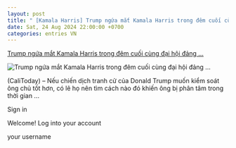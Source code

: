 ```yaml
---
layout: post
title: " [Kamala Harris] Trump ngứa mắt Kamala Harris trong đêm cuối cùng đại hội đảng ..."
date: Sat, 24 Aug 2024 22:00:00 +0700
categories: entries VN
---
```

[Trump ngứa mắt Kamala Harris trong đêm cuối cùng đại hội đảng ...](https://www.baocalitoday.com/breaking-news/trump-ngua-mat-kamala-harris-trong-dem-cuoi-cung-dai-hoi-dang-dan-chu.html)

![Trump ngứa mắt Kamala Harris trong đêm cuối cùng đại hội đảng ...](https://secure.gravatar.com/avatar/082bd35b473467432a17f40baa991290?s=96&d=mm&r=g)

(CaliToday) – Nếu chiến dịch tranh cử của Donald Trump muốn kiểm soát ông chủ tốt hơn, có lẽ họ nên tìm cách nào đó khiến ông bị phân tâm trong thời gian ...

Sign in

Welcome! Log into your account

your username

